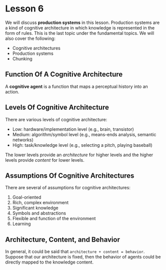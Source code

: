 # Lesson 6

We will discuss **production systems** in this lesson. Production systems are a kind of cognitive architecture in which knowledge is represented in the form of rules. This is the last topic under the fundamental topics. We will also cover the following:

- Cognitive architectures
- Production systems
- Chunking

## Function Of A Cognitive Architecture

A **cognitive agent** is a function that maps a perceptual history into an action.

## Levels Of Cognitive Architecture

There are various levels of cognitive architecture:

- Low: hardware/implementation level (e.g., brain, transistor)
- Medium: algorithm/symbol level (e.g., means-ends analysis, semantic networks)
- High: task/knowledge level (e.g., selecting a pitch, playing baseball)

The lower levels provide an _architecture_ for higher levels and the higher levels provide _content_ for lower levels.

## Assumptions Of Cognitive Architectures

There are several of assumptions for cognitive architectures:

1. Goal-oriented
2. Rich, complex environment
3. Significant knowledge
4. Symbols and abstractions
5. Flexible and function of the environment
6. Learning

## Architecture, Content, and Behavior

In general, it could be said that `architecture + content = behavior`. Suppose that our architecture is fixed, then the behavior of agents could be directly mapped to the knowledge content.
